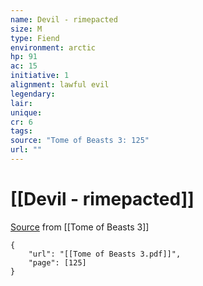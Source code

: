 ```yaml
---
name: Devil - rimepacted
size: M
type: Fiend
environment: arctic
hp: 91
ac: 15
initiative: 1
alignment: lawful evil
legendary: 
lair: 
unique: 
cr: 6
tags: 
source: "Tome of Beasts 3: 125"
url: ""
---
```

# [[Devil - rimepacted]]

[Source](zotero://open-pdf/library/items/BLGR9HVR?page=125) from [[Tome of Beasts 3]]

```pdf
{
	"url": "[[Tome of Beasts 3.pdf]]",
	"page": [125]
}
```

